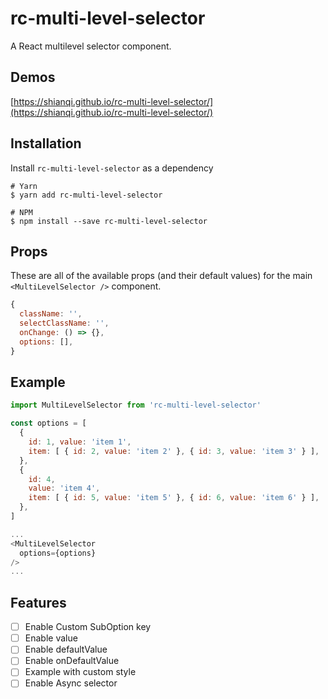 # rc-multi-level-selector

A React multilevel selector component.

## Demos

[https://shianqi.github.io/rc-multi-level-selector/](https://shianqi.github.io/rc-multi-level-selector/)

## Installation

Install `rc-multi-level-selector` as a dependency

```shell
# Yarn
$ yarn add rc-multi-level-selector

# NPM
$ npm install --save rc-multi-level-selector
```

## Props

These are all of the available props (and their default values) for the main `<MultiLevelSelector />` component.

```javascript
{
  className: '',
  selectClassName: '',
  onChange: () => {},
  options: [],
}
```

## Example

```javascript
import MultiLevelSelector from 'rc-multi-level-selector'

const options = [
  {
    id: 1, value: 'item 1',
    item: [ { id: 2, value: 'item 2' }, { id: 3, value: 'item 3' } ],
  },
  {
    id: 4,
    value: 'item 4',
    item: [ { id: 5, value: 'item 5' }, { id: 6, value: 'item 6' } ],
  },
]

...
<MultiLevelSelector
  options={options}
/>
...

```

## Features

- [ ] Enable Custom SubOption key
- [ ] Enable value
- [ ] Enable defaultValue
- [ ] Enable onDefaultValue
- [ ] Example with custom style
- [ ] Enable Async selector
